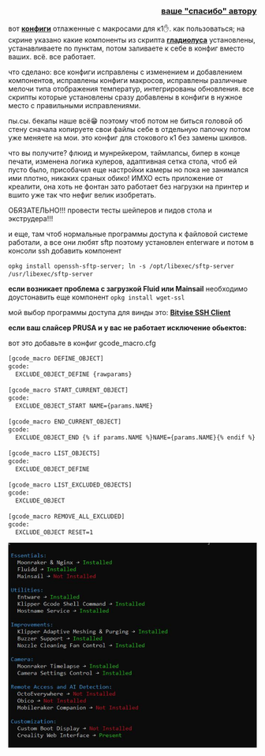  
 <h3 align="right"><a href="https://pay.cloudtips.ru/p/f84bf0b2" target="_blank">ваше "спасибо" автору</a></h3>
 
 вот  [**конфиги**](/version_config/1_3_2_20/) отлаженные с макросами для к1✋. как пользоваться; на скрине указано какие компоненты из скрипта [**гладиолуса**]([https://github.com/Guilouz/Creality-K1-and-K1-Max](https://github.com/Guilouz/Creality-K1-and-K1-Max/wiki/Installation-Helper-Script)) установлены, устанавливаете по пунктам,  потом заливаете к себе в конфиг вместо ваших. всё. все работает. 

что сделано:
все конфиги исправлены с изменением и добавлением компонентов, исправлены конфиги  макросов, исправлены различные мелочи типа отображения температур, интегрированы обновления. все скрипты которые установлены сразу добавлены в конфиги в нужное место с правильными исправлениями. 


пы.сы. бекапы наше всё😁 поэтому чтоб потом не биться головой об стену сначала копируете свои файлы себе в отдельную папочку потом уже меняете на мои. это конфиг для стокового к1 без замены шкивов. 

что вы получите?  флюид и мунрейкером, таймлапсы, бипер в конце печати, изменена логика кулеров, адаптивная сетка стола, чтоб ей пусто было, присобачил еще настройки камеры но пока не занимался ими плотно, никаких сраных обико! ИМХО есть приложение от креалити, она хоть не фонтан зато работает без нагрузки на принтер и вшито уже так что нефиг велик изобретать.

ОБЯЗАТЕЛЬНО!!! провести тесты  шейперов и  пидов стола и экструдера!!!


и еще, там чтоб нормальные программы доступа к файловой системе работали, а все они любят sftp поэтому установлен enterware и потом в консоли ssh добавить компонент 
```
opkg install openssh-sftp-server; ln -s /opt/libexec/sftp-server /usr/libexec/sftp-server
```

**если возникает проблема с загрузкой Fluid или Mainsail** необходимо доустонавить еще компонент ```opkg install wget-ssl```


мой выбор программы доступа для винды это: [**Bitvise SSH Client**](https://www.bitvise.com/ssh-client-download)


**если ваш слайсер PRUSA и у вас не работает исключение обьектов:**

 вот это добавьте в конфиг  gcode_macro.cfg
```
[gcode_macro DEFINE_OBJECT]
gcode:
  EXCLUDE_OBJECT_DEFINE {rawparams}

[gcode_macro START_CURRENT_OBJECT]
gcode:
  EXCLUDE_OBJECT_START NAME={params.NAME}

[gcode_macro END_CURRENT_OBJECT]
gcode:
  EXCLUDE_OBJECT_END {% if params.NAME %}NAME={params.NAME}{% endif %}

[gcode_macro LIST_OBJECTS]
gcode:
  EXCLUDE_OBJECT_DEFINE

[gcode_macro LIST_EXCLUDED_OBJECTS]
gcode:
  EXCLUDE_OBJECT

[gcode_macro REMOVE_ALL_EXCLUDED]
gcode:
  EXCLUDE_OBJECT RESET=1
```
![](config.jpg)
